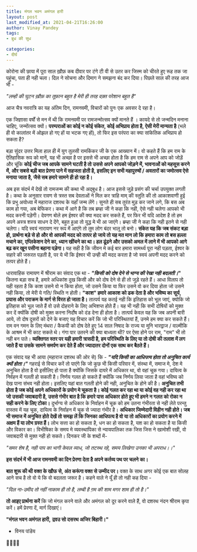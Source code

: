 ```yaml
---
title: मंगल भवन अमंगल हारी
layout: post
last_modified_at: 2021-04-21T16:26:00
author: Vinay Pandey
tags:
- बुध की सुध

categories:
- दीर्घ
---
```

कोरोना की छाया में पूरा साल ख़ौफ़ कब दीवार पर टंगे टी वी से उतर कर जिस्म को चीरते हुए रूह तक जा पहुंचा, पता ही नही चला। दिल ने सोचना और दिमाग ने समझना बंद कर दिया। पिछले साल की तरह आज भी - 

*"लम्हों की घुटन*
*ख़ौफ़ का तूफ़ान बहुत है*
*मेरी ही तरह*
*वक़्त परेशान बहुत है"*

आज चैत्र नवरात्रि का यह अंतिम दिन, रामनवमी, विचारों को पुनः एक अवसर दे रहा है। 

एक जिज्ञासा वर्षों से मन में थी कि रामनवमी पर रामजन्मोत्सव क्यों मानते हैं । कायदे से तो जन्मदिन मनाना चाहिए, जन्मोंत्सव क्यों। **परम्पराओं का कोई न कोई संकेत, कोई अभिप्राय होता है, ऐसी मेरी मान्यता है** (भले ही वो कालांतर में ओझल हो गए हों या भटक गए हों), तो फिर इस परंपरा का क्या सांकेतिक अभिप्राय हो सकता है?  

बड़ा सुंदर उत्तर मिला हाल ही में  युग तुलसी रामकिंकर जी के एक आख्यान में। वो कहते हैं कि  हम राम के ऐतिहासिक रूप को मानें, यह भी अच्छा है पर इससे भी अच्छा होता है कि हम राम से अपने आप को जोड़ें और चूंकि **कोई चीज जब आपके सामने घटती है तो उससे अपने आपको जोड़ने में, भावनाओं को महसूस करने में, और सबसे बड़ी बात प्रेरणा पाने में सहजता होती है, इसलिए इन सभी महापुरुषों / अवतारों का जमोत्सव ऐसे मनाया जाता है, जैसे सब हमारे सामने ही हो रहा है।** 

अब इस संदर्भ में देखें तो रामजन्म की कथा भी अद्बुध है। आज इससे जुड़े प्रसंग की चर्चा उपयुक्त लगती है। कथा के अनुसार रावण से त्रस्त सब देवताओं ने मिल कर त्राहि माम् की स्तुति की तो आकाशवाणी हुई कि प्रभु अयोध्या में महाराज दशरथ के यहाँ जन्म लेंगे। सुनते ही सब तुरंत मुड़ कर जाने लगे, कि बस अब काम हो गया, अब बेफिकर। कथा में आगे है कि तब ब्रम्हा जी ने कहा कि नही, ऐसे नही चलेगा आपको भी मदद करनी पड़ेगी। देवगण बोले हम ईश्वर की क्या मदद कर सकते हैं, पर फिर भी यदि आदेश है तो हम अपने अस्त्र शस्त्र साधन दे देंगे, बहुत हुआ तो युद्ध मे भी आ जाएंगे। ब्रम्हा जी ने कहा कि नही इतने से नही चलेगा। यदि स्वयं नारायण नर रूप में आएंगे तो तुम लोग बंदर भालू तो बनो। **संकेत यह कि जब संकट बड़ा हो, प्रार्थना बड़े से हो और वो आपकी मदद को तत्पर हो जाये तो यह मत मान लो कि हमारा काम तो बस हल्ला मचाने का, एप्लिकेशन देने का, ध्यान खींचने का था। हल ढूंढने और उसको अमल में लाने में भी आपको आगे बढ़ कर खून पसीना बहाना पड़ेगा।** यह सही है कि जीवन मे कई बार हमारा सामर्थ्य पूरा नही पड़ता, ईश्वर के सहारे की जरूरत पड़ती है, पर ये भी कि ईश्वर भी उन्ही की मदद करता है जो स्वयं अपनी मदद करने को तत्पर होते हैं। 

धारावाहिक रामायण में श्रीराम का संवाद एक था - ***"किसी को दोष देने से भाग्य की रेखा नही बदलती।*"** कितना बड़ा सच है, हमारे अधिकांश दुख किसी और को दोष देने से ही तो जुड़े रहते हैं। आधा विलाप तो यही रहता है कि काश उसने वो न किया होता, जो उसने किया या फिर उसने वो कर दिया होता जो उसने नही किया, तो मेरी ये गति/ स्थिति न होती। **"काश" हमारे आकाश को ढक देता है और  भविष्य का सूर्य, प्रयास और पराक्रम के मार्ग से विरत हो जाता है।** तात्पर्य यह कतई नही कि इतिहास को भूल जाएं, क्योकि जो इतिहास को भूल जाते हैं वो उसे दोहराने के लिए अभिशप्त होते हैं। यह भी नही कि सभी दोषियों को मुक्त कर दें क्योंकि दोषी को मुक्त करना निर्दोष को दंड देना ही होता है। तात्पर्य केवल यह कि जब अपनी बारी आये, तो दोष दूसरों को देने के बजाए  यह विचार करें कि जो भी परिस्थितयां हैं, उनमे हम क्या कर सकते हैं। राम वन गमन के लिए मंथरा / कैकयी को दोष देते हुए 14 साल निषाद के राज्य या मुनि भारद्वाज / वाल्मीकि के आश्रम में भी काट सकते थे। गंगा पार उतरने की क्या बाध्यता थी? पर ऐसा होने पर राम, "राम" भी तो नही बन पाते। **व्यक्तिगत स्तर पर यही हमारी त्रासदी है, हम परिस्थिति के लिए या तो दोषी की तलाश में लग जाते हैं या उसके सामने समर्पण कर देते हैं और ज्यादातर दोनों एक साथ कर बैठते हैं।**

एक संवाद यह भी आया (महाराज दशरथ की ओर से) कि - ***"यदि किसी का आधिपत्य होता तो अनुचित कार्य क्यों होता।"***  गहराई से विचार करें तो पाएंगे कि जो कुछ भी किसी परिवार में, संस्था में, समाज मे, देश मे अनुचित होता है वो इसीलिए हो पाता है क्योंकि  जिसके दायरे में अधिकार था, वो वहां चूक गया। दायित्व के निर्वहन में गलती हो सकती है। निर्णय गलत हो सकते हैं क्योंकि जब निर्णय लिया जाता है वहां भविष्य को देख पाना संभव नही होता। इसलिए यहां बात गलती होने की नही, अनुचित के होने की है। **अनुचित तभी होता है जब कोई अपने अधिकारों के प्रयोग मे चूकता है। कोई गलत कर रहा था या कोई वह नही कर रहा था जो उसकी जवाबदारी है, उससे गंभीर बात है कि हमारे पास अधिकार होते हुए भी हमने न गलत को रोका न सही करने के लिए टोका।** दुर्भाग्य से अधिकार के निर्वाहन में चूक को हम उतना गंभीरता से नही लेते परन्तु वास्तव में यह चूक, दायित्व के निर्वाहन में चूक से ज्यादा गंभीर है। **अधिकार जिम्मेदारी विहीन नही होते। जब भी समाज में अनुचित होते देखें तो समझ लें कि  जिनका आधिपत्य है वो या तो अधिकारों का प्रयोग करने में अक्षम हैं या लोभ ग्रस्त हैं।** लोभ सत्ता का हो सकता है, धन का हो सकता है, यश का हो सकता है या किसी और विकार का। विभीषिका के समय मे व्यवस्थापिका से न्यायपालिका तक जिस जिस ने खामोशी रखी, वो जवाबदारी से मुक्त नही हो सकते। दिनकर जी के शब्दों में-

 *"समर शेष है, नही पाप का भागी केवल व्याध,*
*जो तटस्थ रहे, समय लिखेगा उनका भी अपराध।।"*

**इस संदर्भ में भी आज रामनवमी का दिन प्रेरणा देता है अपने कर्तव्य पथ पर चलने का।** 

**बात शुरू की थी वक्त के खौफ से, अंत करूंगा वक्त से उम्मीद पर।** वक्त के साथ अगर कोई एक बात सोलह आने सच है तो वो ये कि वो बदलता जरूर है। कहने वाले ने यूँ ही तो नही कह दिया -

*"दिल ना-उमीद तो नहीं*
*नाकाम ही तो है,*
*लम्बी है ग़म की शाम*
*मगर शाम ही तो है।"*

**तो आइए प्रार्थना करें** कि जो मंगल करने वाले और अमंगल को दूर करने वाले हैं, वो दशरथ नंदन श्रीराम कृपा करें। हमें प्रेरणा दें, मार्ग दिखाएं।

**"मंगल भवन अमंगल हारी,**
**द्रवउ सो दसरथ अजिर बिहारी।"**

- विनय पांडेय

🙏🌷🌷🙏


